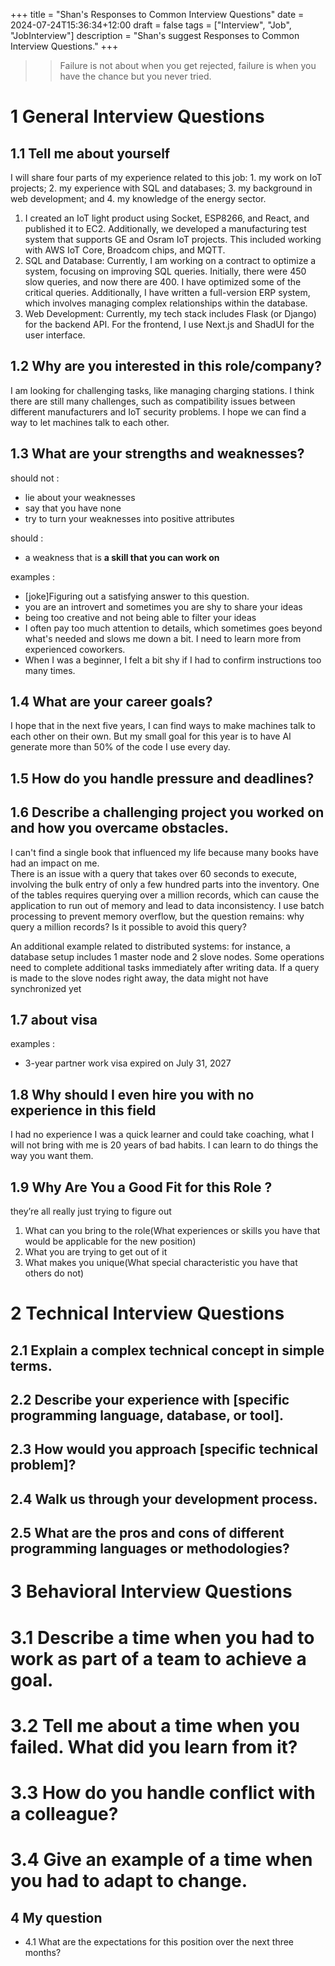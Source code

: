 +++
title = "Shan's Responses to Common Interview Questions"
date = 2024-07-24T15:36:34+12:00
draft = false
tags = ["Interview", "Job", "JobInterview"]
description = "Shan's suggest Responses to Common Interview Questions."
+++
>> Failure is not about when you get rejected, failure is when you have the chance but you never tried.  

# 1 General Interview Questions

## 1.1 Tell me about yourself  
I will share four parts of my experience related to this job: 1. my work on IoT projects; 2. my experience with SQL and databases; 3. my background in web development; and 4. my knowledge of the energy sector.
1. I created an IoT light product using Socket, ESP8266, and React, and published it to EC2. Additionally, we developed a manufacturing test system that supports GE and Osram IoT projects. This included working with AWS IoT Core, Broadcom chips, and MQTT.
2.  SQL and Database: Currently, I am working on a contract to optimize a system, focusing on improving SQL queries. Initially, there were 450 slow queries, and now there are 400. I have optimized some of the critical queries. Additionally, I have written a full-version ERP system, which involves managing complex relationships within the database.
3. Web Development: Currently, my tech stack includes Flask (or Django) for the backend API. For the frontend, I use Next.js and ShadUI for the user interface.

## 1.2 Why are you interested in this role/company?
I am looking for challenging tasks, like managing charging stations. I think there are still many challenges, such as compatibility issues between different manufacturers and IoT security problems. I hope we can find a way to let machines talk to each other.

## 1.3 What are your strengths and weaknesses?
should not :  
* lie about your weaknesses 
* say that you have none
* try to turn your weaknesses into positive attributes  

should :  
* a weakness that is **a skill that you can work on**  

examples : 
* [joke]Figuring out a satisfying answer to this question.
* you are an introvert and sometimes you are shy to share your ideas  
* being too creative and not being able to filter your ideas  
* I often pay too much attention to details, which sometimes goes beyond what's needed and slows me down a bit. I need to learn more from experienced coworkers.  
* When I was a beginner, I felt a bit shy if I had to confirm instructions too many times.  

## 1.4 What are your career goals?
I hope that in the next five years, I can find ways to make machines talk to each other on their own. But my small goal for this year is to have AI generate more than 50% of the code I use every day.

## 1.5 How do you handle pressure and deadlines?


## 1.6 Describe a challenging project you worked on and how you overcame obstacles.
I can't find a single book that influenced my life because many books have had an impact on me.  
There is an issue with a query that takes over 60 seconds to execute, involving the bulk entry of only a few hundred parts into the inventory. One of the tables requires querying over a million records, which can cause the application to run out of memory and lead to data inconsistency. I use batch processing to prevent memory overflow, but the question remains: why query a million records? Is it possible to avoid this query?

An additional example related to distributed systems: for instance, a database setup includes 1 master node and 2 slove nodes. Some operations need to complete additional tasks immediately after writing data. If a query is made to the slove nodes right away, the data might not have synchronized yet

## 1.7 about visa  
examples :  
* 3-year partner work visa expired on July 31, 2027

## 1.8 Why should I even hire you with no experience in this field
I had no experience I was a quick learner and could take coaching, what I will not bring with me is 20 years of bad habits. I can learn to do things the way you want them.

## 1.9 Why Are You a Good Fit for this Role ? 

they’re all really just trying to figure out 
1. What can you bring to the role(What experiences or skills you have that would be applicable for the new position)
2. What you are trying to get out of it 
3. What makes you unique(What special characteristic you have that others do not)



# 2 Technical Interview Questions

## 2.1 Explain a complex technical concept in simple terms.

## 2.2 Describe your experience with [specific programming language, database, or tool].


## 2.3 How would you approach [specific technical problem]?


## 2.4 Walk us through your development process.


## 2.5 What are the pros and cons of different programming languages or methodologies?

# 3 Behavioral Interview Questions

# 3.1 Describe a time when you had to work as part of a team to achieve a goal.

# 3.2 Tell me about a time when you failed. What did you learn from it?

# 3.3 How do you handle conflict with a colleague?

# 3.4 Give an example of a time when you had to adapt to change.


## 4 My question 

* 4.1 What are the expectations for this position over the next three months?